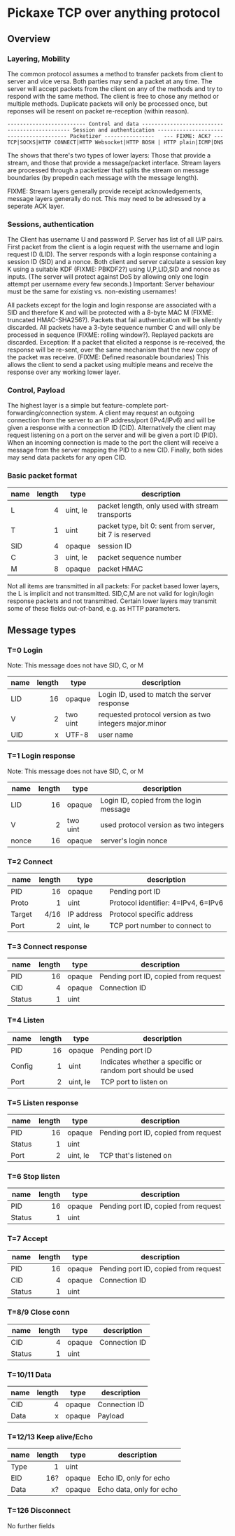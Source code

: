 # Pickaxe TCP over anything protocol

## Overview
### Layering, Mobility

The common protocol assumes a method to transfer packets from client to server and vice versa. Both parties may send a packet at any time. The server will accept packets from the client on any of the methods and try to respond with the same method. The client is free to chose any method or multiple methods. Duplicate packets will only be processed once, but reponses will be resent on packet re-reception (within reason).

    ------------------------- Control and data --------------------------
    -------------------- Session and authentication ---------------------
    ------------------- Packetizer ----------------   --- FIXME: ACK? ---
    TCP|SOCKS|HTTP CONNECT|HTTP Websocket|HTTP BOSH | HTTP plain|ICMP|DNS

The shows that there's two types of lower layers: Those that provide a stream, and those that provide a message/packet interface. Stream layers are processed through a packetizer that splits the stream on message boundaries (by prepedin each message with the message length).

FIXME: Stream layers generally provide receipt acknowledgements, message layers generally do not. This may need to be adressed by a seperate ACK layer.


### Sessions, authentication

The Client has username U and password P. Server has list of all U/P pairs. First packet from the client is a login request with the username and login request ID (LID). The server responds with a login response containing a session ID (SID) and a nonce. Both client and server calculate a session key K using a suitable KDF (FIXME: PBKDF2?) using U,P,LID,SID and nonce as inputs.
(The server will protect against DoS by allowing only one login attempt per username every few seconds.) Important: Server behaviour must be the same for existing vs. non-existing usernames!

All packets except for the login and login response are associated with a SID and therefore K and will be protected with a 8-byte MAC M (FIXME: truncated HMAC-SHA256?). Packets that fail authentication will be silently discarded. All packets have a 3-byte sequence number C and will only be processed in sequence (FIXME: rolling window?). Replayed packets are discarded. Exception: If a packet that elicited a response is re-received, the response will be re-sent, over the same mechanism that the new copy of the packet was receive. (FIXME: Defined reasonable boundaries) This allows the client to send a packet using multiple means and receive the response over any working lower layer.

### Control, Payload 

The highest layer is a simple but feature-complete port-forwarding/connection system. A client may request an outgoing connection from the server to an IP address/port (IPv4/IPv6) and will be given a response with a connection ID (CID). Alternatively the client may request listening on a port on the server and will be given a port ID (PID). When an incoming connection is made to the port the client will receive a message from the server mapping the PID to a new CID.
Finally, both sides may send data packets for any open CID.

### Basic packet format

|name |  length |  type     |  description                                             |
|-----|--------:|-----------|----------------------------------------------------------|
|L    |       4 |  uint, le |  packet length, only used with stream transports         |
|T    |       1 |  uint     |  packet type, bit 0: sent from server, bit 7 is reserved |
|SID  |       4 |  opaque   |  session ID                                              |
|C    |       3 |  uint, le |  packet sequence number                                  |
|M    |       8 |  opaque   |  packet HMAC                                             |

Not all items are transmitted in all packets: For packet based lower layers, the L is implicit and not transmitted. SID,C,M are not valid for login/login response packets and not transmitted. Certain lower layers may transmit some of these fields out-of-band, e.g. as HTTP parameters.

## Message types

### T=0 Login

Note: This message does not have SID, C, or M

|name |  length |  type     |  description                                             |
|-----|--------:|-----------|----------------------------------------------------------|
|LID  |      16 | opaque    |  Login ID, used to match the server response             |
|V    |       2 | two uint  |  requested protocol version as two integers major.minor  |
|UID  |       x | UTF-8     |  user name                                               |

### T=1 Login response

Note: This message does not have SID, C, or M

|name |  length |  type     |  description                                             |
|-----|--------:|-----------|----------------------------------------------------------|
|LID  |      16 | opaque    |  Login ID, copied from the login message                 |
|V    |       2 | two uint  |  used protocol version as two integers                   |
|nonce|      16 | opaque    |  server's login nonce                                    |

### T=2 Connect

|name |  length |  type     |  description                                             |
|-----|--------:|-----------|----------------------------------------------------------|
|PID  |      16 | opaque    | Pending port ID                                          |
|Proto|       1 | uint      | Protocol identifier: 4=IPv4, 6=IPv6                      |
|Target|   4/16 | IP address| Protocol specific address                                |
|Port |       2 | uint, le  | TCP port number to connect to                            |

### T=3 Connect response

|name |  length |  type     |  description                                             |
|-----|--------:|-----------|----------------------------------------------------------|
|PID  |      16 | opaque    | Pending port ID, copied from request                     |
|CID  |       4 | opaque    | Connection ID                                            |
|Status|      1 | uint      |                                                          |

### T=4 Listen

|name |  length |  type     |  description                                             |
|-----|--------:|-----------|----------------------------------------------------------|
|PID  |      16 | opaque    | Pending port ID                                          |
|Config|      1 | uint      | Indicates whether a specific or random port should be used|
|Port |       2 | uint, le  | TCP port to listen on                                    |

### T=5 Listen response

|name |  length |  type     |  description                                             |
|-----|--------:|-----------|----------------------------------------------------------|
|PID  |      16 | opaque    | Pending port ID, copied from request                     |
|Status|      1 | uint      |                                                          |
|Port |       2 | uint, le  | TCP that's listened on                                   |

### T=6 Stop listen

|name |  length |  type     |  description                                             |
|-----|--------:|-----------|----------------------------------------------------------|
|PID  |      16 | opaque    | Pending port ID, copied from request                     |
|Status|      1 | uint      |                                                          |

### T=7 Accept

|name |  length |  type     |  description                                             |
|-----|--------:|-----------|----------------------------------------------------------|
|PID  |      16 | opaque    | Pending port ID, copied from request                     |
|CID  |       4 | opaque    | Connection ID                                            |
|Status|      1 | uint      |                                                          |

### T=8/9 Close conn

|name |  length |  type     |  description                                             |
|-----|--------:|-----------|----------------------------------------------------------|
|CID  |       4 | opaque    | Connection ID                                            |
|Status|      1 | uint      |                                                          |

### T=10/11 Data

|name |  length |  type     |  description                                             |
|-----|--------:|-----------|----------------------------------------------------------|
|CID  |       4 | opaque    | Connection ID                                            |
|Data |       x | opaque    | Payload                                                  |

### T=12/13 Keep alive/Echo

|name |  length |  type     |  description                                             |
|-----|--------:|-----------|----------------------------------------------------------|
|Type |       1 | uint      |                                                          |
|EID  |     16? | opaque    | Echo ID, only for echo                                   |
|Data |      x? | opaque    | Echo data, only for echo                                 |

### T=126 Disconnect

No further fields
